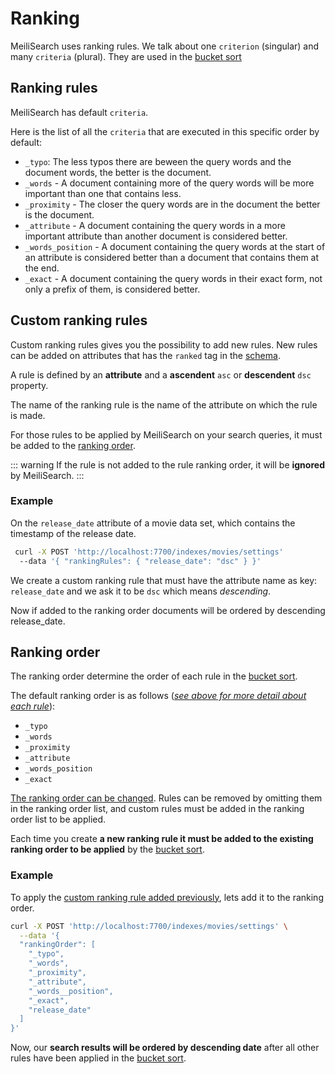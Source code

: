 # Ranking

MeiliSearch uses ranking rules. We talk about one `criterion` (singular) and many `criteria` (plural). They are used in the [bucket sort](/advanced_guides/bucket_sort)

## Ranking rules

MeiliSearch has default `criteria`.

Here is the list of all the `criteria` that are executed in this specific order by default:

- `_typo`: The less typos there are beween the query words and the document words, the better is the document.
- `_words` - A document containing more of the query words will be more important than one that contains less.
- `_proximity` - The closer the query words are in the document the better is the document.
- `_attribute` - A document containing the query words in a more important attribute than another document is considered better.
- `_words_position` - A document containing the query words at the start of an attribute is considered better than a document that contains them at the end.
- `_exact` - A document containing the query words in their exact form, not only a prefix of them, is considered better.


## Custom ranking rules

Custom ranking rules gives you the possibility to add new rules. New rules can be added on attributes that has the `ranked` tag in the [schema](/main_concepts/indexes.md#ranked).

A rule is defined by an **attribute** and a **ascendent** `asc` or **descendent** `dsc` property.

The name of the ranking rule is the name of the attribute on which the rule is made.

For those rules to be applied by MeiliSearch on your search queries, it must be added to the [ranking order](/advanced_guides/ranking.md#ranking-order).

::: warning
If the rule is not added to the rule ranking order, it will be **ignored** by MeiliSearch.
:::

### Example

On the `release_date` attribute of a movie data set, which contains the timestamp of the release date.
```bash
 curl -X POST 'http://localhost:7700/indexes/movies/settings'
  --data '{ "rankingRules": { "release_date": "dsc" } }'
```

We create a custom ranking rule that must have the attribute name as key: `release_date` and we ask it to be `dsc` which means *descending*.

Now if added to the ranking order documents will be ordered by descending release_date.

## Ranking order

The ranking order determine the order of each rule in the [bucket sort](/advanced_guides/bucket_sort).

The default ranking order is as follows ([*see above for more detail about each rule*](/advanced_guides/ranking.md#ranking-rules)):

- `_typo`
- `_words`
- `_proximity`
- `_attribute`
- `_words_position`
- `_exact`

[The ranking order can be changed](/references/settings.md#ranking-rules). Rules can be removed by omitting them in the ranking order list, and custom rules must be added in the ranking order list to be applied.

Each time you create **a new ranking rule it must be added to the existing ranking order to be applied** by the [bucket sort](/advanced_guides/bucket_sort.md).

### Example

To apply the [custom ranking rule added previously](/advanced_guides/ranking.md#custom-ranking-rules), lets add it to the ranking order.

```bash
curl -X POST 'http://localhost:7700/indexes/movies/settings' \
  --data '{
  "rankingOrder": [
    "_typo",
    "_words",
    "_proximity",
    "_attribute",
    "_words__position",
    "_exact",
    "release_date"
  ]
}'
```

Now, our **search results will be ordered by descending date** after all other rules have been applied in the [bucket sort](/advanced_guides/bucket_sort).
